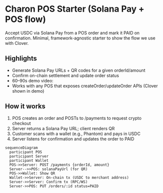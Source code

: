 # Charon POS Starter (Solana Pay + POS flow)

Accept USDC via Solana Pay from a POS order and mark it PAID on confirmation. Minimal, framework-agnostic starter to show the flow we use with Clover.

## Highlights
- Generate Solana Pay URLs + QR codes for a given orderId/amount
- Confirm on-chain settlement and update order status
- 60–90s demo video: <Loom link>
- Works with any POS that exposes createOrder/updateOrder APIs (Clover shown in demo)

## How it works
1. POS creates an order and POSTs to /payments to request crypto checkout
2. Server returns a Solana Pay URL; client renders QR
3. Customer scans with a wallet (e.g., Phantom) and pays in USDC
4. Server listens for confirmation and updates the order to PAID

```mermaid
sequenceDiagram
  participant POS
  participant Server
  participant Wallet
  POS->>Server: POST /payments {orderId, amount}
  Server-->>POS: solanaPayUrl (for QR)
  POS->>Wallet: Show QR
  Wallet->>Server: On-chain tx (USDC to merchant address)
  Server->>Server: Confirm tx (RPC/WS)
  Server->>POS: PUT /orders/:id status=PAID
